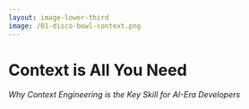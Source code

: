 ```yaml
---
layout: image-lower-third
image: /01-disco-bowl-context.png
---
```


# Context is All You Need
*Why Context Engineering is the Key Skill for AI-Era Developers*

<!--

**Speaker Notes:**

Good morning! I'm here to talk about what I believe is the most important skill shift happening in software development right now. And it starts with a conversation I had with my daughter.

Welcome everyone. I'm here to talk about what I believe is the most important skill for developers in the AI era - and it's not what you might expect.

It's not about writing better prompts. It's not about managing complex agent workflows. It's about something more fundamental: Context Engineering.

The title "Context is All You Need" is a deliberate nod to the famous 2017 paper "Attention is All You Need" that gave us the transformer architecture. Just as attention mechanisms unlocked the potential of modern AI, I believe context engineering will unlock the potential of human-AI collaboration.

Today I want to share with you why this shift matters, how we got here, and most importantly, what it means for your daily work as developers.

Let me start with a story about explaining programming to my daughter...
-->
